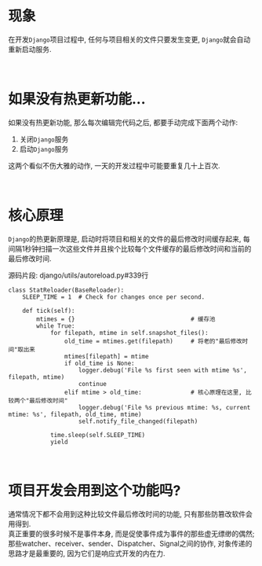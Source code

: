 # 现象
在开发`Django`项目过程中, 任何与项目相关的文件只要发生变更, `Django`就会自动重新启动服务.  

&nbsp;  

# 如果没有热更新功能...
如果没有热更新功能, 那么每次编辑完代码之后, 都要手动完成下面两个动作:

1. 关闭`Django`服务
2. 启动`Django`服务

这两个看似不伤大雅的动作, 一天的开发过程中可能要重复几十上百次.

&nbsp;  

# 核心原理
`Django`的热更新原理是, 启动时将项目和相关的文件的最后修改时间缓存起来, 每间隔1秒钟扫描一次这些文件并且挨个比较每个文件缓存的最后修改时间和当前的最后修改时间.

源码片段: django/utils/autoreload.py#339行 
```
class StatReloader(BaseReloader):
    SLEEP_TIME = 1  # Check for changes once per second.

    def tick(self):
        mtimes = {}                                 # 缓存池
        while True:
            for filepath, mtime in self.snapshot_files():
                old_time = mtimes.get(filepath)     # 将老的"最后修改时间"取出来     
                mtimes[filepath] = mtime            
                if old_time is None:
                    logger.debug('File %s first seen with mtime %s', filepath, mtime)
                    continue
                elif mtime > old_time:              # 核心原理在这里, 比较两个"最后修改时间"
                    logger.debug('File %s previous mtime: %s, current mtime: %s', filepath, old_time, mtime)
                    self.notify_file_changed(filepath)

            time.sleep(self.SLEEP_TIME)
            yield
```

&nbsp;  

# 项目开发会用到这个功能吗?
通常情况下都不会用到这种比较文件最后修改时间的功能, 只有那些防篡改软件会用得到.      
真正重要的很多时候不是事件本身, 而是促使事件成为事件的那些虚无缥缈的偶然; 那些watcher、receiver、sender、Dispatcher、Signal之间的协作, 对象传递的思路才是最重要的, 因为它们是响应式开发的内在力.
&nbsp;  
